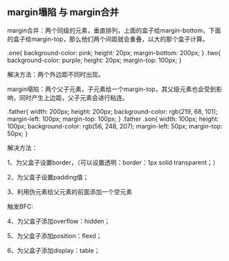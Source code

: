 ## margin塌陷 与 margin合并

margin合并：两个同级的元素，垂直排列，上面的盒子给margin-bottom，下面的盒子给margin-top，那么他们两个间距就会重叠，以大的那个盒子计算。

.one{
    background-color: pink;
    height: 20px;
    margin-bottom: 200px;
}
.two{
    background-color: purple;
    height: 20px;
    margin-top: 100px;
}
<div class="one">
</div>
<div class="two">
</div>


解决方法：两个外边距不同时出现。

margin塌陷：两个父子元素，子元素给一个margin-top，其父级元素也会受到影响，同时产生上边距，父子元素会进行粘连。

.father{
    width: 200px;
    height: 200px;
    background-color: rgb(219, 68, 101);
    margin-left: 100px;
    margin-top: 100px;
}
.father .son{
    width: 100px;
    height: 100px;
    background-color: rgb(56, 248, 207);
    margin-left: 50px;
    margin-top: 50px;
}

<div class="father">
    <div class="son">
    </div>
</div>


解决方法：

1、为父盒子设置border，（可以设置透明：border：1px solid transparent；）

2、为父盒子设置padding值；

3、利用伪元素给父元素的前面添加一个空元素

触发BFC: 

4、为父盒子添加overflow：hidden；

5、为父盒子添加position：flexd；

6、为父盒子添加display：table；

